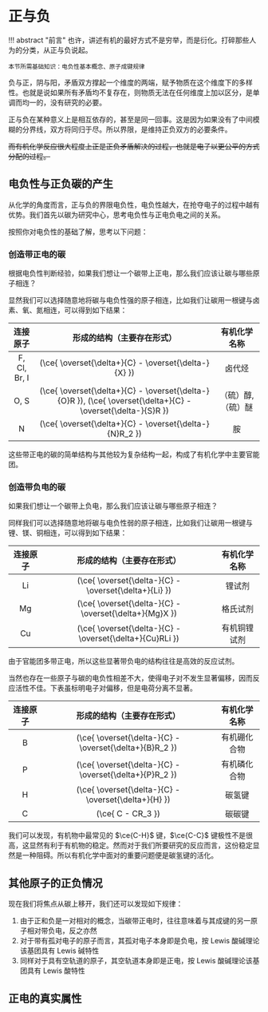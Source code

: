 # 正与负

!!! abstract "前言"
    也许，讲述有机的最好方式不是穷举，而是衍化。打碎那些人为的分类，从正与负说起。

    本节所需基础知识：电负性基本概念、原子成键规律
    
负与正，阴与阳，矛盾双方撑起一个维度的两端，赋予物质在这个维度下的多样性。也就是说如果所有矛盾均不复存在，则物质无法在任何维度上加以区分，是单调而均一的，没有研究的必要。

正与负在某种意义上是相互依存的，甚至是同一回事。这是因为如果没有了中间模糊的分界线，双方将同归于尽。所以界限，是维持正负双方的必要条件。

<del>而有机化学反应很大程度上正是正负矛盾解决的过程，也就是电子以更公平的方式分配的过程。</del>

## 电负性与正负碳的产生

从化学的角度而言，正与负的界限电负性，电负性越大，在抢夺电子的过程中越有优势。我们首先以碳为研究中心，思考电负性与正电负电之间的关系。

按照你对电负性的基础了解，思考以下问题：

### 创造带正电的碳

根据电负性判断经验，如果我们想让一个碳带上正电，那么我们应该让碳与哪些原子相连？

显然我们可以选择随意地将碳与电负性强的原子相连，比如我们让碳用一根键与卤素、氧、氮相连，可以得到如下结果：

|   连接原子   |                                                形成的结构（主要存在形式）                                                |   有机化学名称    |
| :----------: | :----------------------------------------------------------------------------------------------------------------------: | :---------------: |
| F, Cl, Br, I |                                \(\ce{ \overset{\delta+}{C} - \overset{\delta-}{X} }\)                                |      卤代烃       |
|     O, S     | \(\ce{ \overset{\delta+}{C}  - \overset{\delta-}{O}R }\), \(\ce{ \overset{\delta+}{C}  - \overset{\delta-}{S}R }\) | （硫）醇,（硫）醚 |
|      N       |                              \(\ce{ \overset{\delta+}{C}  - \overset{\delta-}{N}R_2 }\)                               |        胺         |

这些带正电的碳的简单结构与其他较为复杂结构一起，构成了有机化学中主要官能团。

### 创造带负电的碳

如果我们想让一个碳带上负电，那么我们应该让碳与哪些原子相连？

同样我们可以选择随意地将碳与电负性弱的原子相连，比如我们让碳用一根键与锂、镁、铜相连，可以得到如下结果：

| 连接原子 |                   形成的结构（主要存在形式）                   | 有机化学名称 |
| :------: | :------------------------------------------------------------: | :----------: |
|    Li    |  \(\ce{ \overset{\delta-}{C}  - \overset{\delta+}{Li}  }\)   |    锂试剂    |
|    Mg    |  \(\ce{ \overset{\delta-}{C}  - \overset{\delta+}{Mg}X }\)  |   格氏试剂   |
|    Cu    | \(\ce{ \overset{\delta-}{C}  - \overset{\delta+}{Cu}RLi }\) | 有机铜锂试剂 |

由于官能团多带正电，所以这些显著带负电的结构往往是高效的反应试剂。

当然也存在一些原子与碳的电负性相差不大，使得电子对不发生显著偏移，因而反应活性不佳。下表虽标明电子对偏移，但是电荷分离不显著。

| 连接原子 |                  形成的结构（主要存在形式）                   | 有机化学名称 |
| :------: | :-----------------------------------------------------------: | :----------: |
|    B     | \(\ce{ \overset{\delta-}{C}  - \overset{\delta+}{B}R_2 }\) | 有机硼化合物 |
|    P     | \(\ce{ \overset{\delta-}{C}  - \overset{\delta+}{P}R_2 }\) | 有机磷化合物 |
|    H     |  \(\ce{ \overset{\delta-}{C}  - \overset{\delta+}{H}  }\)   |    碳氢键    |
|    C     |                      \(\ce{ C - CR_3 }\)                      |    碳碳键    |

我们可以发现，有机物中最常见的 $\ce{C-H}$ 键，$\ce{C-C}$ 键极性不是很高，这显然有利于有机物的稳定。然而对于我们所要研究的反应而言，这份稳定显然是一种阻碍。所以有机化学中面对的重要问题便是碳氢键的活化。

## 其他原子的正负情况

现在我们将焦点从碳上移开，我们还可以发现如下规律：

1. 由于正和负是一对相对的概念，当碳带正电时，往往意味着与其成键的另一原子相对带负电，反之亦然
2. 对于带有孤对电子的原子而言，其孤对电子本身即是负电，按 Lewis 酸碱理论该基团具有 Lewis 碱特性
3. 同样对于具有空轨道的原子，其空轨道本身即是正电，按 Lewis 酸碱理论该基团具有 Lewis 酸特性

## 正电的真实属性


